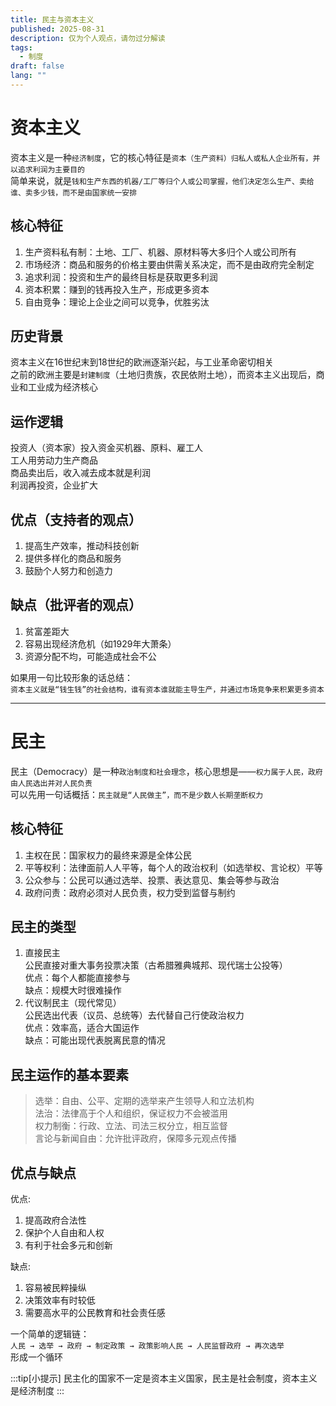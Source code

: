 ```yaml
---
title: 民主与资本主义
published: 2025-08-31
description: 仅为个人观点，请勿过分解读
tags:
  - 制度
draft: false
lang: ""
---
```

# 资本主义  
资本主义是一种`经济制度`，它的核心特征是`资本（生产资料）归私人或私人企业所有，并以追求利润为主要目的`  
简单来说，就是`钱和生产东西的机器/工厂等归个人或公司掌握，他们决定怎么生产、卖给谁、卖多少钱，而不是由国家统一安排`  
## 核心特征  
1. 生产资料私有制：土地、工厂、机器、原材料等大多归个人或公司所有  
2. 市场经济：商品和服务的价格主要由供需关系决定，而不是由政府完全制定  
3. 追求利润：投资和生产的最终目标是获取更多利润  
4. 资本积累：赚到的钱再投入生产，形成更多资本  
5. 自由竞争：理论上企业之间可以竞争，优胜劣汰  
## 历史背景
资本主义在16世纪末到18世纪的欧洲逐渐兴起，与工业革命密切相关  
之前的欧洲主要是`封建制度`（土地归贵族，农民依附土地），而资本主义出现后，商业和工业成为经济核心  
## 运作逻辑  
投资人（资本家）投入资金买机器、原料、雇工人  
工人用劳动力生产商品  
商品卖出后，收入减去成本就是利润  
利润再投资，企业扩大  
## 优点（支持者的观点）  
1. 提高生产效率，推动科技创新  
2. 提供多样化的商品和服务  
3. 鼓励个人努力和创造力  
## 缺点（批评者的观点）  
1. 贫富差距大  
2. 容易出现经济危机（如1929年大萧条）  
3. 资源分配不均，可能造成社会不公

如果用一句比较形象的话总结：  
`资本主义就是“钱生钱”的社会结构，谁有资本谁就能主导生产，并通过市场竞争来积累更多资本`  

---
# 民主  
民主（Democracy）是一种`政治制度和社会理念`，核心思想是——`权力属于人民，政府由人民选出并对人民负责`  
可以先用一句话概括：`民主就是“人民做主”，而不是少数人长期垄断权力`  
## 核心特征  
1. 主权在民：国家权力的最终来源是全体公民  
2. 平等权利：法律面前人人平等，每个人的政治权利（如选举权、言论权）平等
3. 公众参与：公民可以通过选举、投票、表达意见、集会等参与政治  
4. 政府问责：政府必须对人民负责，权力受到监督与制约  
## 民主的类型  
1. 直接民主  
    公民直接对重大事务投票决策（古希腊雅典城邦、现代瑞士公投等）  
    优点：每个人都能直接参与  
    缺点：规模大时很难操作  
2. 代议制民主（现代常见）  
    公民选出代表（议员、总统等）去代替自己行使政治权力  
    优点：效率高，适合大国运作  
    缺点：可能出现代表脱离民意的情况  
## 民主运作的基本要素  
>选举：自由、公平、定期的选举来产生领导人和立法机构  
>法治：法律高于个人和组织，保证权力不会被滥用  
>权力制衡：行政、立法、司法三权分立，相互监督  
>言论与新闻自由：允许批评政府，保障多元观点传播  
## 优点与缺点  
优点:  
1. 提高政府合法性  
2. 保护个人自由和人权  
3. 有利于社会多元和创新

缺点:  
1. 容易被民粹操纵  
2. 决策效率有时较低  
3. 需要高水平的公民教育和社会责任感

一个简单的逻辑链：  
`人民 → 选举 → 政府 → 制定政策 → 政策影响人民 → 人民监督政府 → 再次选举`  
形成一个循环

:::tip[小提示]
民主化的国家不一定是资本主义国家，民主是社会制度，资本主义是经济制度
:::
